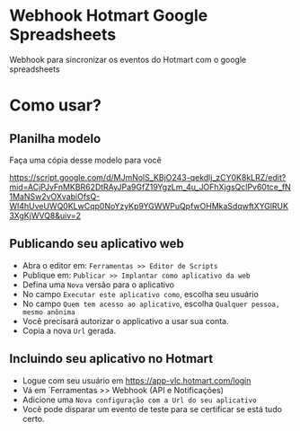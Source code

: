 # Webhook Hotmart Google Spreadsheets
Webhook para sincronizar os eventos do Hotmart com o google spreadsheets

# Como usar?

## Planilha modelo

Faça uma cópia desse modelo para você

https://script.google.com/d/MJmNolS_KBjO243-qekdlj_zCY0K8kLRZ/edit?mid=ACjPJvFnMKBR62DtRAyJPa9GfZ19YgzLm_4u_JOFhXjgsQclPv60tce_fN1MaNSw2vOXvabiOfsQ-Wl4hUveUWQ0KLwCqp0NoYzyKp9YGWWPuQpfwOHMkaSdqwftXYGlRUK3XgKjWVQ8&uiv=2

## Publicando seu aplicativo web

* Abra o editor em: `Ferramentas >> Editor de Scripts`
* Publique em: `Publicar >> Implantar como aplicativo da web`
* Defina uma `Nova` versão para o aplicativo
* No campo `Executar este aplicativo como`, escolha seu usuário
* No campo `Quem tem acesso ao aplicativo`, escolha `Qualquer pessoa, mesmo anônima`
* Você precisará autorizar o applicativo a usar sua conta.
* Copia a nova `Url` gerada.

## Incluindo seu aplicativo no Hotmart

* Logue com seu usuário em https://app-vlc.hotmart.com/login
* Vá em `Ferramentas >> Webhook (API e Notificações)
* Adicione uma `Nova configuração com a Url do seu aplicativo`
* Você pode disparar um evento de teste para se certificar se está tudo certo.

